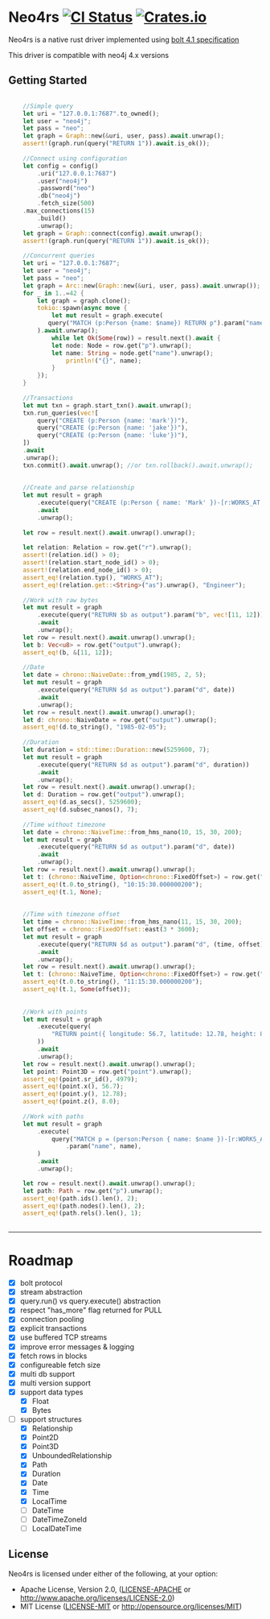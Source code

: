 # Neo4rs  [![CI Status][ci-badge]][ci-url]  [![Crates.io][crates-badge]][crates-url]

[ci-badge]: https://circleci.com/gh/yehohanan7/neo4rs.svg?style=shield&circle-token=6537a33de9b96ea8f26a2732b9ca6ef95ab3762b
[ci-url]: https://github.com/yehohanan7/neo4rs
[crates-badge]: https://img.shields.io/crates/v/neo4rs.svg?style=shield
[crates-url]: https://crates.io/crates/neo4rs

Neo4rs is a native rust driver implemented using [bolt 4.1 specification](https://7687.org/bolt/bolt-protocol-message-specification-4.html#version-41)

This driver is compatible with neo4j 4.x versions

## Getting Started


```rust    

    //Simple query
    let uri = "127.0.0.1:7687".to_owned();
    let user = "neo4j";
    let pass = "neo";
    let graph = Graph::new(&uri, user, pass).await.unwrap();
    assert!(graph.run(query("RETURN 1")).await.is_ok());
    
    //Connect using configuration
    let config = config()
        .uri("127.0.0.1:7687")
        .user("neo4j")
        .password("neo")
        .db("neo4j")
        .fetch_size(500)
	.max_connections(15)
        .build()
        .unwrap();
    let graph = Graph::connect(config).await.unwrap();
    assert!(graph.run(query("RETURN 1")).await.is_ok());
    
    //Concurrent queries
    let uri = "127.0.0.1:7687";
    let user = "neo4j";
    let pass = "neo";
    let graph = Arc::new(Graph::new(&uri, user, pass).await.unwrap());
    for _ in 1..=42 {
        let graph = graph.clone();
        tokio::spawn(async move {
            let mut result = graph.execute(
	       query("MATCH (p:Person {name: $name}) RETURN p").param("name", "Mark")
	    ).await.unwrap();
            while let Ok(Some(row)) = result.next().await {
        	let node: Node = row.get("p").unwrap();
        	let name: String = node.get("name").unwrap();
                println!("{}", name);
            }
        });
    }
    
    //Transactions
    let mut txn = graph.start_txn().await.unwrap();
    txn.run_queries(vec![
        query("CREATE (p:Person {name: 'mark'})"),
        query("CREATE (p:Person {name: 'jake'})"),
        query("CREATE (p:Person {name: 'luke'})"),
    ])
    .await
    .unwrap();
    txn.commit().await.unwrap(); //or txn.rollback().await.unwrap();
    
    
    //Create and parse relationship
    let mut result = graph
        .execute(query("CREATE (p:Person { name: 'Mark' })-[r:WORKS_AT {as: 'Engineer'}]->(neo) RETURN r"))
        .await
        .unwrap();
	
    let row = result.next().await.unwrap().unwrap();
    
    let relation: Relation = row.get("r").unwrap();
    assert!(relation.id() > 0);
    assert!(relation.start_node_id() > 0);
    assert!(relation.end_node_id() > 0);
    assert_eq!(relation.typ(), "WORKS_AT");
    assert_eq!(relation.get::<String>("as").unwrap(), "Engineer");
    
    //Work with raw bytes
    let mut result = graph
        .execute(query("RETURN $b as output").param("b", vec![11, 12]))
        .await
        .unwrap();
    let row = result.next().await.unwrap().unwrap();
    let b: Vec<u8> = row.get("output").unwrap();
    assert_eq!(b, &[11, 12]);
    
    //Date
    let date = chrono::NaiveDate::from_ymd(1985, 2, 5);
    let mut result = graph
        .execute(query("RETURN $d as output").param("d", date))
        .await
        .unwrap();
    let row = result.next().await.unwrap().unwrap();
    let d: chrono::NaiveDate = row.get("output").unwrap();
    assert_eq!(d.to_string(), "1985-02-05");
    
    //Duration
    let duration = std::time::Duration::new(5259600, 7);
    let mut result = graph
        .execute(query("RETURN $d as output").param("d", duration))
        .await
        .unwrap();
    let row = result.next().await.unwrap().unwrap();
    let d: Duration = row.get("output").unwrap();
    assert_eq!(d.as_secs(), 5259600);
    assert_eq!(d.subsec_nanos(), 7);
    
    //Time without timezone
    let date = chrono::NaiveTime::from_hms_nano(10, 15, 30, 200);
    let mut result = graph
        .execute(query("RETURN $d as output").param("d", date))
        .await
        .unwrap();
    let row = result.next().await.unwrap().unwrap();
    let t: (chrono::NaiveTime, Option<chrono::FixedOffset>) = row.get("output").unwrap();
    assert_eq!(t.0.to_string(), "10:15:30.000000200");
    assert_eq!(t.1, None);
    
    
    //Time with timezone offset
    let time = chrono::NaiveTime::from_hms_nano(11, 15, 30, 200);
    let offset = chrono::FixedOffset::east(3 * 3600);
    let mut result = graph
        .execute(query("RETURN $d as output").param("d", (time, offset)))
        .await
        .unwrap();
    let row = result.next().await.unwrap().unwrap();
    let t: (chrono::NaiveTime, Option<chrono::FixedOffset>) = row.get("output").unwrap();
    assert_eq!(t.0.to_string(), "11:15:30.000000200");
    assert_eq!(t.1, Some(offset));
    
    
    //Work with points
    let mut result = graph
        .execute(query(
            "RETURN point({ longitude: 56.7, latitude: 12.78, height: 8 }) AS point",
        ))
        .await
        .unwrap();
    let row = result.next().await.unwrap().unwrap();
    let point: Point3D = row.get("point").unwrap();
    assert_eq!(point.sr_id(), 4979);
    assert_eq!(point.x(), 56.7);
    assert_eq!(point.y(), 12.78);
    assert_eq!(point.z(), 8.0);
    
    //Work with paths
    let mut result = graph
        .execute(
            query("MATCH p = (person:Person { name: $name })-[r:WORKS_AT]->(c:Company) RETURN p")
                .param("name", name),
        )
        .await
        .unwrap();

    let row = result.next().await.unwrap().unwrap();
    let path: Path = row.get("p").unwrap();
    assert_eq!(path.ids().len(), 2);
    assert_eq!(path.nodes().len(), 2);
    assert_eq!(path.rels().len(), 1);
    
```


---

# Roadmap
- [x] bolt protocol
- [x] stream abstraction
- [x] query.run() vs query.execute() abstraction
- [x] respect "has_more" flag returned for PULL
- [x] connection pooling
- [x] explicit transactions
- [x] use buffered TCP streams
- [x] improve error messages & logging
- [x] fetch rows in blocks
- [x] configureable fetch size
- [x] multi db support
- [x] multi version support
- [x] support data types
	- [x] Float
	- [x] Bytes
- [ ] support structures
	- [x] Relationship
	- [x] Point2D
	- [x] Point3D
	- [x] UnboundedRelationship
	- [x] Path
	- [x] Duration
	- [x] Date
	- [x] Time
	- [x] LocalTime
	- [ ] DateTime
	- [ ] DateTimeZoneId
	- [ ] LocalDateTime

## License

Neo4rs is licensed under either of the following, at your option:

 * Apache License, Version 2.0, ([LICENSE-APACHE](LICENSE-APACHE) or http://www.apache.org/licenses/LICENSE-2.0)
 * MIT License ([LICENSE-MIT](LICENSE-MIT) or http://opensource.org/licenses/MIT)
